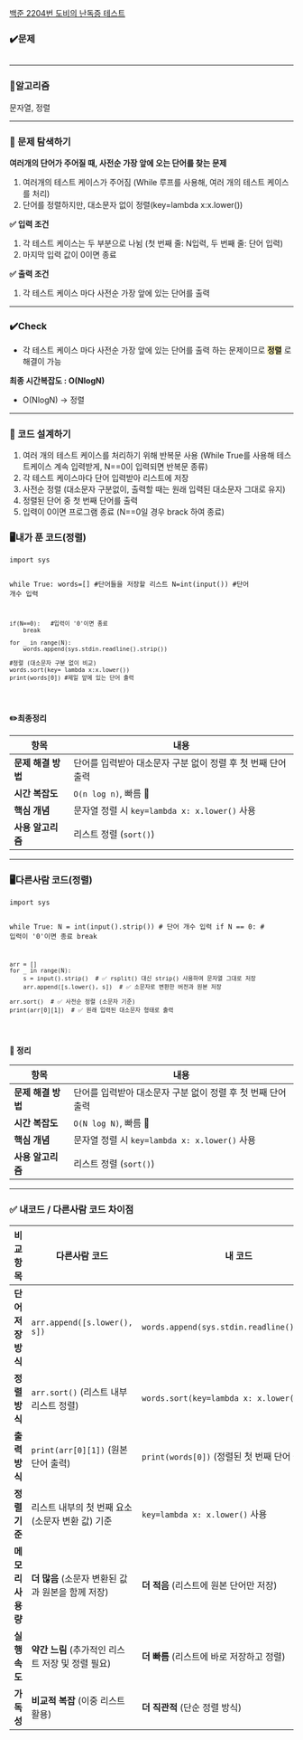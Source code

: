 <p><a href="https://www.acmicpc.net/problem/2204">백준 2204번 도비의 난독증 테스트</a></p>
<h3 id="✔️문제">✔️<strong>문제</strong></h3>
<p><img alt="" src="https://velog.velcdn.com/images/hyeyun98/post/ccd1ba05-6ff6-44b4-8341-93688367cf01/image.png" /></p>
<hr />
<h3 id="📍알고리즘">📍<strong>알고리즘</strong></h3>
<p>문자열, 정렬</p>
<hr />
<h3 id="📌-문제-탐색하기"><strong>📌 문제 탐색하기</strong></h3>
<p><strong>여러개의 단어가 주어질 때, 사전순 가장 앞에 오는 단어를 찾는 문제</strong></p>
<ol>
<li>여러개의 테스트 케이스가 주어짐 (While 루프를 사용해, 여러 개의 테스트 케이스를 처리)</li>
<li>단어를 정렬하지만, 대소문자 없이 정렬(key=lambda x:x.lower())</li>
</ol>
<p><strong>✅ 입력 조건</strong></p>
<ol>
<li>각 테스트 케이스는 두 부분으로 나뉨 (첫 번째 줄: N입력, 두 번째 줄: 단어 입력)</li>
<li>마지막 입력 값이 0이면 종료</li>
</ol>
<p><strong>✅ 출력 조건</strong></p>
<ol>
<li>각 테스트 케이스 마다 사전순 가장 앞에 있는 단어를 출력</li>
</ol>
<hr />
<h3 id="✔️check"><strong>✔️Check</strong></h3>
<ul>
<li>각 테스트 케이스 마다 사전순 가장 앞에 있는 단어를 출력 하는 문제이므로 <span style="background-color: #FFF6B9;"><strong>정렬</strong></span> 로 해결이 가능</li>
</ul>
<p><strong>최종 시간복잡도 : O(NlogN)</strong></p>
<ul>
<li>O(NlogN) -&gt; 정렬</li>
</ul>
<hr />
<h3 id="📌-코드-설계하기"><strong>📌 코드 설계하기</strong></h3>
<ol>
<li>여러 개의 테스트 케이스를 처리하기 위해 반복문 사용 (While True를 사용해 테스트케이스 계속 입력받게, N==0이 입력되면 반복문 종류)</li>
<li>각 테스트 케이스마다 단어 입력받아 리스트에 저장</li>
<li>사전순 정렬 (대소문자 구분없이, 출력할 때는 원래 입력된 대소문자 그대로 유지)</li>
<li>정렬된 단어 중 첫 번째 단어를 출력</li>
<li>입력이 0이면 프로그램 종료 (N==0일 경우 brack 하여 종료)</li>
</ol>
<h3 id="🖥️내가-푼-코드정렬"><strong>🖥️내가 푼 코드(정렬)</strong></h3>
<pre><code class="language-python">import sys

while True:
    words=[] #단어들을 저장할 리스트
    N=int(input())  #단어 개수 입력

    if(N==0):   #입력이 '0'이면 종료
        break

    for _ in range(N):
        words.append(sys.stdin.readline().strip())

    #정렬 (대소문자 구분 없이 비교)
    words.sort(key= lambda x:x.lower())
    print(words[0]) #제일 앞에 있는 단어 출력
</code></pre>
<p><strong>✏️최종정리</strong></p>
<table>
<thead>
<tr>
<th>항목</th>
<th>내용</th>
</tr>
</thead>
<tbody><tr>
<td><strong>문제 해결 방법</strong></td>
<td>단어를 입력받아 대소문자 구분 없이 정렬 후 첫 번째 단어 출력</td>
</tr>
<tr>
<td><strong>시간 복잡도</strong></td>
<td><code>O(n log n)</code>, 빠름 🚀</td>
</tr>
<tr>
<td><strong>핵심 개념</strong></td>
<td>문자열 정렬 시 <code>key=lambda x: x.lower()</code> 사용</td>
</tr>
<tr>
<td><strong>사용 알고리즘</strong></td>
<td>리스트 정렬 (<code>sort()</code>)</td>
</tr>
</tbody></table>
<hr />
<h3 id="🖥️다른사람-코드정렬"><strong>🖥️다른사람 코드(정렬)</strong></h3>
<pre><code class="language-python">import sys

while True:
    N = int(input().strip())  # 단어 개수 입력
    if N == 0:   # 입력이 '0'이면 종료
        break

    arr = []
    for _ in range(N):
        s = input().strip()  # ✅ rsplit() 대신 strip() 사용하여 문자열 그대로 저장
        arr.append([s.lower(), s])  # ✅ 소문자로 변환한 버전과 원본 저장

    arr.sort()  # ✅ 사전순 정렬 (소문자 기준)
    print(arr[0][1])  # ✅ 원래 입력된 대소문자 형태로 출력


</code></pre>
<p><strong>📌 정리</strong></p>
<table>
<thead>
<tr>
<th>항목</th>
<th>내용</th>
</tr>
</thead>
<tbody><tr>
<td><strong>문제 해결 방법</strong></td>
<td>단어를 입력받아 대소문자 구분 없이 정렬 후 첫 번째 단어 출력</td>
</tr>
<tr>
<td><strong>시간 복잡도</strong></td>
<td><code>O(N log N)</code>, 빠름 🚀</td>
</tr>
<tr>
<td><strong>핵심 개념</strong></td>
<td>문자열 정렬 시 <code>key=lambda x: x.lower()</code> 사용</td>
</tr>
<tr>
<td><strong>사용 알고리즘</strong></td>
<td>리스트 정렬 (<code>sort()</code>)</td>
</tr>
</tbody></table>
<hr />
<h3 id="✅-내코드--다른사람-코드-차이점"><strong>✅ 내코드 / 다른사람 코드 차이점</strong></h3>
<table>
<thead>
<tr>
<th>비교 항목</th>
<th>다른사람 코드</th>
<th>내 코드</th>
</tr>
</thead>
<tbody><tr>
<td><strong>단어 저장 방식</strong></td>
<td><code>arr.append([s.lower(), s])</code></td>
<td><code>words.append(sys.stdin.readline().strip())</code></td>
</tr>
<tr>
<td><strong>정렬 방식</strong></td>
<td><code>arr.sort()</code> (리스트 내부 리스트 정렬)</td>
<td><code>words.sort(key=lambda x: x.lower())</code></td>
</tr>
<tr>
<td><strong>출력 방식</strong></td>
<td><code>print(arr[0][1])</code> (원본 단어 출력)</td>
<td><code>print(words[0])</code> (정렬된 첫 번째 단어 출력)</td>
</tr>
<tr>
<td><strong>정렬 기준</strong></td>
<td>리스트 내부의 첫 번째 요소(소문자 변환 값) 기준</td>
<td><code>key=lambda x: x.lower()</code> 사용</td>
</tr>
<tr>
<td><strong>메모리 사용량</strong></td>
<td><strong>더 많음</strong> (소문자 변환된 값과 원본을 함께 저장)</td>
<td><strong>더 적음</strong> (리스트에 원본 단어만 저장)</td>
</tr>
<tr>
<td><strong>실행 속도</strong></td>
<td><strong>약간 느림</strong> (추가적인 리스트 저장 및 정렬 필요)</td>
<td><strong>더 빠름</strong> (리스트에 바로 저장하고 정렬)</td>
</tr>
<tr>
<td><strong>가독성</strong></td>
<td><strong>비교적 복잡</strong> (이중 리스트 활용)</td>
<td><strong>더 직관적</strong> (단순 정렬 방식)</td>
</tr>
</tbody></table>